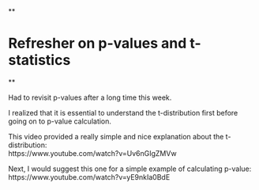 ﻿**

# Refresher on p-values and t-statistics

**

<p>Had to revisit p-values after a long time this week. </p>
<p>I realized that it is essential to understand the t-distribution first before going on to p-value calculation. </p>
<p>This video provided a really simple and nice explanation about the t-distribution:<br>
https://www.youtube.com/watch?v=Uv6nGIgZMVw</p>
<p>Next, I would suggest this one for a simple example of calculating p-value:<br>
https://www.youtube.com/watch?v=yE9nkIa0BdE</p>
